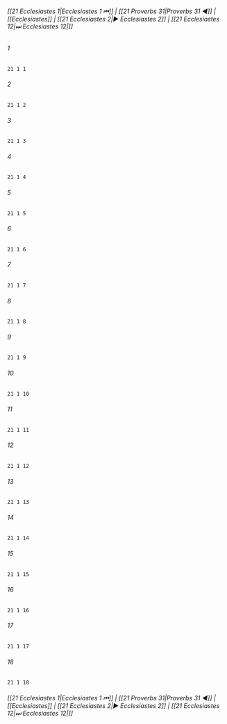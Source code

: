 
###### [[21 Ecclesiastes 1|Ecclesiastes 1 ⏮]] | [[21 Proverbs 31|Proverbs 31 ◀]] | [[Ecclesiastes]] | [[21 Ecclesiastes 2|▶ Ecclesiastes 2]] | [[21 Ecclesiastes 12|⏭ Ecclesiastes 12|]]

###### 1
``` verse
21 1 1 
```
###### 2
``` verse
21 1 2 
```
###### 3
``` verse
21 1 3 
```
###### 4
``` verse
21 1 4 
```
###### 5
``` verse
21 1 5 
```
###### 6
``` verse
21 1 6 
```
###### 7
``` verse
21 1 7 
```
###### 8
``` verse
21 1 8 
```
###### 9
``` verse
21 1 9 
```
###### 10
``` verse
21 1 10 
```
###### 11
``` verse
21 1 11 
```
###### 12
``` verse
21 1 12 
```
###### 13
``` verse
21 1 13 
```
###### 14
``` verse
21 1 14 
```
###### 15
``` verse
21 1 15 
```
###### 16
``` verse
21 1 16 
```
###### 17
``` verse
21 1 17 
```
###### 18
``` verse
21 1 18 
```

###### [[21 Ecclesiastes 1|Ecclesiastes 1 ⏮]] | [[21 Proverbs 31|Proverbs 31 ◀]] | [[Ecclesiastes]] | [[21 Ecclesiastes 2|▶ Ecclesiastes 2]] | [[21 Ecclesiastes 12|⏭ Ecclesiastes 12|]]

